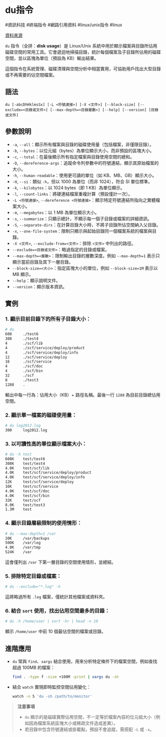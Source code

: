 # du指令

#資訊科技 #終端指令 #網路引用資料 #linux/unix指令 #linux

[資料來源](https://www.runoob.com/linux/linux-comm-du.html)

`du` 指令（全拼：**disk usage**）是 Linux/Unix 系統中用於顯示檔案與目錄所佔用磁碟空間的常用工具。它會遞迴地掃描目錄，統計每個檔案及子目錄所佔用的磁碟空間，並以區塊為單位（預設為 KB）輸出結果。

這個指令在系統管理、磁碟清理與空間分析中相當實用，可協助用戶找出大型目錄或不再需要的佔空間檔案。

## 語法

```
du [-abcDhHklmsSx] [-L <符號連接>] [-X <文件>] [--block-size] [--exclude=<目錄或文件>] [--max-depth=<目錄層數>] [--help] [--version] [目錄或文件]
```

## 參數說明

* `-a`, `--all`：顯示所有檔案與目錄的磁碟使用量（包括檔案，非僅限目錄）。
* `-b`, `--bytes`：以位元組（bytes）為單位顯示大小，而非預設的區塊大小。
* `-c`, `--total`：在最後顯示所有指定檔案與目錄使用空間的總和。
* `-D`, `--dereference-args`：追蹤命令列參數中的符號連結，顯示其原始檔案的大小。
* `-h`, `--human-readable`：使用更可讀的單位（如 KB、MB、GB）顯示大小。
* `-H`, `--si`：類似 `-h`，但以 1000 為單位（而非 1024），符合 SI 單位標準。
* `-k`, `--kilobytes`：以 1024 bytes（即 1 KB）為單位顯示。
* `-l`, `--count-links`：將硬連結檔案重複計算（預設僅計一次）。
* `-L <符號連接>`, `--dereference <符號連接>`：顯示特定符號連結所指向之實體檔案大小。
* `-m`, `--megabytes`：以 1 MB 為單位顯示大小。
* `-s`, `--summarize`：只顯示總計，不顯示每一個子目錄或檔案的詳細資訊。
* `-S`, `--separate-dirs`：在計算目錄大小時，不將子目錄所佔空間納入父目錄。
* `-x`, `--one-file-system`：限制只顯示與起始目錄同一個檔案系統的檔案與目錄。
* `-X <文件>`, `--exclude-from=<文件>`：排除 `<文件>` 中列出的路徑。
* `--exclude=<目錄或文件>`：略過指定的目錄或檔案。
* `--max-depth=<層數>`：限制輸出目錄的層數深度。例如 `--max-depth=1` 表示只顯示當前目錄及其下一層目錄。
* `--block-size=<大小>`：指定區塊大小的單位，例如 `--block-size=1M` 表示以 MB 顯示。
* `--help`：顯示說明文件。
* `--version`：顯示版本資訊。

## 實例

### 1. 顯示目前目錄下的所有子目錄大小：

```bash
# du
608     ./test6
308     ./test4
4       ./scf/lib
4       ./scf/service/deploy/product
4       ./scf/service/deploy/info
12      ./scf/service/deploy
16      ./scf/service
4       ./scf/doc
4       ./scf/bin
32      ./scf
8       ./test3
1288    .
```

輸出中每一行為：佔用大小（KB）+ 路徑名稱。最後一行 `1288` 為目前目錄總佔用空間。

### 2. 顯示單一檔案的磁碟使用量：

```bash
# du log2012.log 
300     log2012.log
```

### 3. 以可讀性高的單位顯示檔案大小：

```bash
# du -h test
608K    test/test6
308K    test/test4
4.0K    test/scf/lib
4.0K    test/scf/service/deploy/product
4.0K    test/scf/service/deploy/info
12K     test/scf/service/deploy
16K     test/scf/service
4.0K    test/scf/doc
4.0K    test/scf/bin
32K     test/scf
8.0K    test/test3
1.3M    test
```

### 4. 顯示目錄層級限制的使用情形：

```bash
# du --max-depth=1 /var
20K     /var/backups
500K    /var/log
4.0K    /var/tmp
524K    /var
```

這會僅列出 `/var` 下第一層目錄的空間使用情形，並總結。

### 5. 排除特定目錄或檔案：

```bash
# du --exclude="*.log" -h
```

這將略過所有 `.log` 檔案，僅統計其他檔案或資料夾。

### 6. 結合 `sort` 使用，找出佔用空間最多的目錄：

```bash
# du -h /home/user | sort -hr | head -n 10
```

顯示 `/home/user` 中前 10 個最佔空間的檔案或目錄。

## 進階應用

* `du` 常與 `find`、`xargs` 結合使用，用來分析特定條件下的檔案空間，例如查找超過 100MB 的檔案：

  ```bash
  find . -type f -size +100M -print | xargs du -sh
  ```
* 結合 `watch` 實現即時監控空間佔用變化：

  ```bash
  watch -n 5 'du -sh /path/to/monitor'
  ```

> **注意事項**
>
> * `du` 顯示的是磁碟實際佔用空間，不一定等於檔案內容的位元組大小（例如因為檔案系統區塊大小或稀疏文件造成差異）。
> * 若目錄中包含符號連結或掛載點，預設不會追蹤，需搭配 `-L` 或 `-x`。